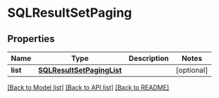 # SQLResultSetPaging

## Properties
Name | Type | Description | Notes
------------ | ------------- | ------------- | -------------
**list** | [**SQLResultSetPagingList**](SQLResultSetPagingList.md) |  | [optional] 

[[Back to Model list]](../README.md#documentation-for-models) [[Back to API list]](../README.md#documentation-for-api-endpoints) [[Back to README]](../README.md)

